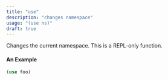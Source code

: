 ```yaml
---
title: "use"
description: "changes namespace"
usage: "(use ns)"
draft: true
---
```

Changes the current namespace. This is a REPL-only function.

#### An Example

```clojure
(use foo)
```
